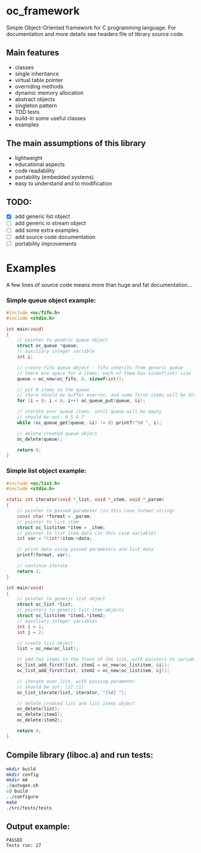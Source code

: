 # oc_framework
Simple Object-Oriented framework for C programming language.
For documentation and more details see headers file of library source code.

## Main features
- classes
- single inheritance
- virtual table pointer
- overriding methods
- dynamic memory allocation
- abstract objects
- singleton pattern
- TDD tests
- build-in some useful classes
- examples

## The main assumptions of this library
- lightweight
- educational aspects
- code readability
- portability (embedded systems)
- easy to understand and to modification

## TODO:
- [x] add generic list object
- [ ] add generic io stream object
- [ ] add some extra examples
- [ ] add source code documentation
- [ ] portability improvements

# Examples
A few lines of source code means more than huge and fat documentation...

### Simple queue object example:
```c
#include <oc/fifo.h>
#include <stdio.h>

int main(void)
{
    // pointer to generic queue object
    struct oc_queue *queue;
    // auxiliary integer variable 
    int i;

    // create fifo queue object - fifo inherits from generic queue
    // there are space for 4 items, each of them has sizeof(int) size
    queue = oc_new(oc_fifo, 4, sizeof(int));

    // put 8 items to the queue
    // there should be buffer overrun, and some first items will be drop
    for (i = 0; i < 8; i++) oc_queue_put(queue, &i);

    // iterate over queue items, until queue will be empty
    // should be out: 4 5 6 7
    while (oc_queue_get(queue, &i) != 0) printf("%d ", i);

    // delete created queue object
    oc_delete(queue);

    return 0;
}
```

### Simple list object example:
```c
#include <oc/list.h>
#include <stdio.h>

static int iterator(void *_list, void *_item, void *_param)
{
    // pointer to passed parameter (in this case format string)
    const char *format = _param;
    // pointer to list item
    struct oc_listitem *item = _item;
    // pointer to list item data (in this case variable)
    int var = *(int*)item->data;

    // print data using passed parameters and list data
    printf(format, var);

    // continue iterate
    return 1;
}

int main(void)
{
    // pointer to generic list object
    struct oc_list *list;
    // pointers to generic list item objects
    struct oc_listitem *item1,*item2;
    // auxiliary integer variables 
    int i = 1;
    int j = 2;

    // create list object
    list = oc_new(oc_list);

    // add two items to the front of the list, with pointers to variables
    oc_list_add_first(list, item1 = oc_new(oc_listitem, &i));
    oc_list_add_first(list, item2 = oc_new(oc_listitem, &j));

    // iterate over list, with passing parameter
    // should be out: [2] [1]
    oc_list_iterate(list, iterator, "[%d] ");

    // delete created list and list items object
    oc_delete(list);
    oc_delete(item1);
    oc_delete(item2);

    return 0;
}
```

## Compile library (liboc.a) and run tests:

```sh
mkdir build
mkdir config
mkdir m4
./autogen.sh
cd build
../configure
make
./src/tests/tests
```

## Output example:

```
PASSED
Tests run: 27
```

